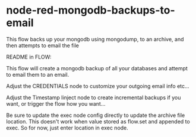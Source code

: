 # node-red-mongodb-backups-to-email
This flow backs up your mongodb using mongodump, to an archive, and then attempts to email the file 


README in FLOW:

This flow will create a mongodb backup of all your
databases and attempt to email them to an email.

Adjust the CREDENTIALS node to customize 
your outgoing email info etc...

Adjust the Timestamp Iinject node to create incremental backups if you want, or
trigger the flow how you want...

Be sure to update the exec node config directly to update
the archive file location. This doesn't work
when value stored as flow.set and appended to 
exec. So for now, just enter location in exec node.


